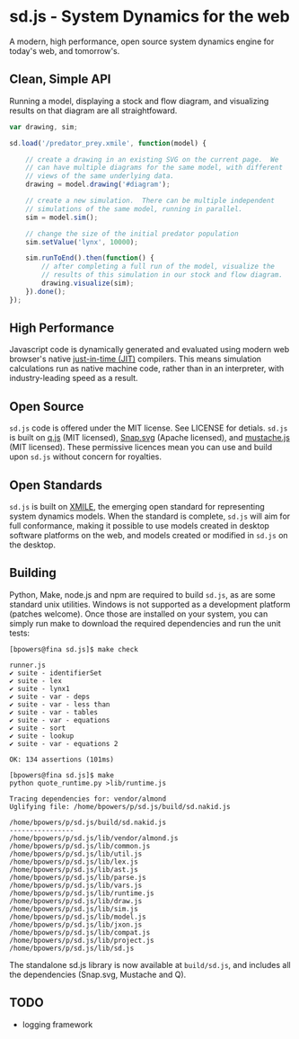 sd.js - System Dynamics for the web
===================================

A modern, high performance, open source system dynamics engine for
today's web, and tomorrow's.

Clean, Simple API
-----------------

Running a model, displaying a stock and flow diagram, and visualizing
results on that diagram are all straightfoward.

```Javascript
var drawing, sim;

sd.load('/predator_prey.xmile', function(model) {

    // create a drawing in an existing SVG on the current page.  We
    // can have multiple diagrams for the same model, with different
    // views of the same underlying data.
    drawing = model.drawing('#diagram');

    // create a new simulation.  There can be multiple independent
    // simulations of the same model, running in parallel.
    sim = model.sim();

    // change the size of the initial predator population
    sim.setValue('lynx', 10000);

    sim.runToEnd().then(function() {
        // after completing a full run of the model, visualize the
        // results of this simulation in our stock and flow diagram.
        drawing.visualize(sim);
    }).done();
});
```

High Performance
----------------

Javascript code is dynamically generated and evaluated using modern
web browser's native
[just-in-time (JIT)](https://en.wikipedia.org/wiki/Just-in-time_compilation)
compilers.  This means simulation calculations run as native machine
code, rather than in an interpreter, with industry-leading speed as a
result.

Open Source
-----------

`sd.js` code is offered under the MIT license.  See LICENSE for
detials.  `sd.js` is built on
[q.js](http://documentup.com/kriskowal/q/) (MIT licensed),
[Snap.svg](http://snapsvg.io/) (Apache licensed), and
[mustache.js](https://github.com/janl/mustache.js) (MIT licensed).
These permissive licences mean you can use and build upon `sd.js`
without concern for royalties.

Open Standards
--------------

`sd.js` is built on
[XMILE](https://www.oasis-open.org/committees/tc_home.php?wg_abbrev=xmile),
the emerging open standard for representing system dynamics models.
When the standard is complete, `sd.js` will aim for full conformance,
making it possible to use models created in desktop software platforms
on the web, and models created or modified in `sd.js` on the desktop.

Building
--------

Python, Make, node.js and npm are required to build `sd.js`, as are
some standard unix utilities.  Windows is not supported as a
development platform (patches welcome).  Once those are installed on
your system, you can simply run make to download the required
dependencies and run the unit tests:

```
[bpowers@fina sd.js]$ make check

runner.js
✔ suite - identifierSet
✔ suite - lex
✔ suite - lynx1
✔ suite - var - deps
✔ suite - var - less than
✔ suite - var - tables
✔ suite - var - equations
✔ suite - sort
✔ suite - lookup
✔ suite - var - equations 2

OK: 134 assertions (101ms)

[bpowers@fina sd.js]$ make
python quote_runtime.py >lib/runtime.js

Tracing dependencies for: vendor/almond
Uglifying file: /home/bpowers/p/sd.js/build/sd.nakid.js

/home/bpowers/p/sd.js/build/sd.nakid.js
----------------
/home/bpowers/p/sd.js/lib/vendor/almond.js
/home/bpowers/p/sd.js/lib/common.js
/home/bpowers/p/sd.js/lib/util.js
/home/bpowers/p/sd.js/lib/lex.js
/home/bpowers/p/sd.js/lib/ast.js
/home/bpowers/p/sd.js/lib/parse.js
/home/bpowers/p/sd.js/lib/vars.js
/home/bpowers/p/sd.js/lib/runtime.js
/home/bpowers/p/sd.js/lib/draw.js
/home/bpowers/p/sd.js/lib/sim.js
/home/bpowers/p/sd.js/lib/model.js
/home/bpowers/p/sd.js/lib/jxon.js
/home/bpowers/p/sd.js/lib/compat.js
/home/bpowers/p/sd.js/lib/project.js
/home/bpowers/p/sd.js/lib/sd.js
```

The standalone sd.js library is now available at `build/sd.js`, and
includes all the dependencies (Snap.svg, Mustache and Q).

TODO
----

- logging framework